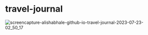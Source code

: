 # travel-journal
 
![screencapture-alishabhale-github-io-travel-journal-2023-07-23-02_50_17](https://github.com/alishabhale/travel-journal/assets/44771856/44a88529-564f-4209-858d-8f795d09b16f)

